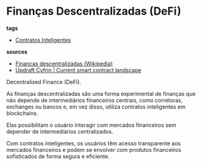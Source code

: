 # Finanças Descentralizadas (DeFi)
**tags**
- [Contratos Inteligentes](./Contratos_Inteligentes.md)

**sources**
- [Finanças descentralizadas (Wikipedia)](https://pt.wikipedia.org/wiki/Finan%C3%A7as_descentralizadas)
- [Updraft Cyfrin | Current smart contract landscape](https://updraft.cyfrin.io/courses/blockchain-basics/basics/smart-contract-landscape?lesson_format=transcript)

Decentralised Finance (DeFi).

As finanças descentralizadas são uma forma experimental de finanças que não depende de intermediários financeiros centrais, como corretoras, exchanges ou bancos e, em vez disso, utiliza contratos inteligentes em blockchains.

Elas possibilitam o usuário interagir com mercados financeiros sem depender de intermediários centralizados.

Com contratos inteligentes, os usuários têm acesso transparente aos mercados financeiros e podem se envolver com produtos financeiros sofisticados de forma segura e eficiente.
